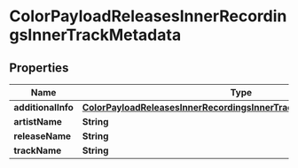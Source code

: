 

# ColorPayloadReleasesInnerRecordingsInnerTrackMetadata


## Properties

| Name | Type | Description | Notes |
|------------ | ------------- | ------------- | -------------|
|**additionalInfo** | [**ColorPayloadReleasesInnerRecordingsInnerTrackMetadataAdditionalInfo**](ColorPayloadReleasesInnerRecordingsInnerTrackMetadataAdditionalInfo.md) |  |  |
|**artistName** | **String** |  |  |
|**releaseName** | **String** |  |  |
|**trackName** | **String** |  |  |




